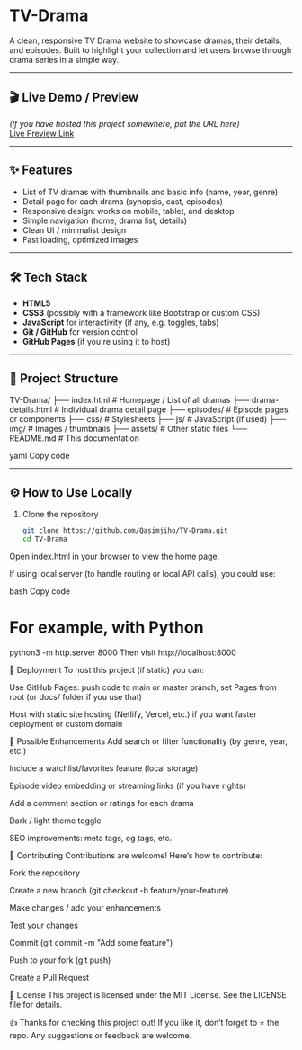 # TV-Drama

A clean, responsive TV Drama website to showcase dramas, their details, and episodes. Built to highlight your collection and let users browse through drama series in a simple way.

---

## 🎬 Live Demo / Preview

*(If you have hosted this project somewhere, put the URL here)*  
[Live Preview Link](https://TV-Drama.vercel.app)

---

## ✨ Features

- List of TV dramas with thumbnails and basic info (name, year, genre)  
- Detail page for each drama (synopsis, cast, episodes)  
- Responsive design: works on mobile, tablet, and desktop  
- Simple navigation (home, drama list, details)  
- Clean UI / minimalist design  
- Fast loading, optimized images  

---

## 🛠️ Tech Stack

- **HTML5**  
- **CSS3** (possibly with a framework like Bootstrap or custom CSS)  
- **JavaScript** for interactivity (if any, e.g. toggles, tabs)  
- **Git / GitHub** for version control  
- **GitHub Pages** (if you're using it to host)  

---

## 📂 Project Structure

TV-Drama/
├── index.html # Homepage / List of all dramas
├── drama-details.html # Individual drama detail page
├── episodes/ # Episode pages or components
├── css/ # Stylesheets
├── js/ # JavaScript (if used)
├── img/ # Images / thumbnails
├── assets/ # Other static files
└── README.md # This documentation

yaml
Copy code

---

## ⚙️ How to Use Locally

1. Clone the repository  
   ```bash
   git clone https://github.com/Qasimjiho/TV-Drama.git
   cd TV-Drama
Open index.html in your browser to view the home page.

If using local server (to handle routing or local API calls), you could use:

bash
Copy code
# For example, with Python
python3 -m http.server 8000
Then visit http://localhost:8000

🚀 Deployment
To host this project (if static) you can:

Use GitHub Pages: push code to main or master branch, set Pages from root (or docs/ folder if you use that)

Host with static site hosting (Netlify, Vercel, etc.) if you want faster deployment or custom domain

🔮 Possible Enhancements
Add search or filter functionality (by genre, year, etc.)

Include a watchlist/favorites feature (local storage)

Episode video embedding or streaming links (if you have rights)

Add a comment section or ratings for each drama

Dark / light theme toggle

SEO improvements: meta tags, og tags, etc.

🤝 Contributing
Contributions are welcome! Here’s how to contribute:

Fork the repository

Create a new branch (git checkout -b feature/your-feature)

Make changes / add your enhancements

Test your changes

Commit (git commit -m "Add some feature")

Push to your fork (git push)

Create a Pull Request

📄 License
This project is licensed under the MIT License.
See the LICENSE file for details.

👍 Thanks for checking this project out!
If you like it, don’t forget to ⭐ the repo.
Any suggestions or feedback are welcome.
